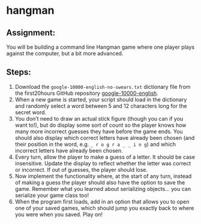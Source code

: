 # hangman

## Assignment:

You will be building a command line Hangman game where one player plays against the computer, but a bit more advanced.

## Steps:

1. Download the `google-10000-english-no-swears.txt` dictionary file from the first20hours GitHub repository [google-10000-english](https://raw.githubusercontent.com/first20hours/google-10000-english/master/google-10000-english-no-swears.txt).
2. When a new game is started, your script should load in the dictionary and randomly select a word between 5 and 12 characters long for the secret word.
3. You don’t need to draw an actual stick figure (though you can if you want to!), but do display some sort of count so the player knows how many more incorrect guesses they have before the game ends. You should also display which correct letters have already been chosen (and their position in the word, e.g. `_ r o g r a _ _ i n g`) and which incorrect letters have already been chosen.
4. Every turn, allow the player to make a guess of a letter. It should be case insensitive. Update the display to reflect whether the letter was correct or incorrect. If out of guesses, the player should lose.
5. Now implement the functionality where, at the start of any turn, instead of making a guess the player should also have the option to save the game. Remember what you learned about serializing objects… you can serialize your game class too!
6. When the program first loads, add in an option that allows you to open one of your saved games, which should jump you exactly back to where you were when you saved. Play on!

